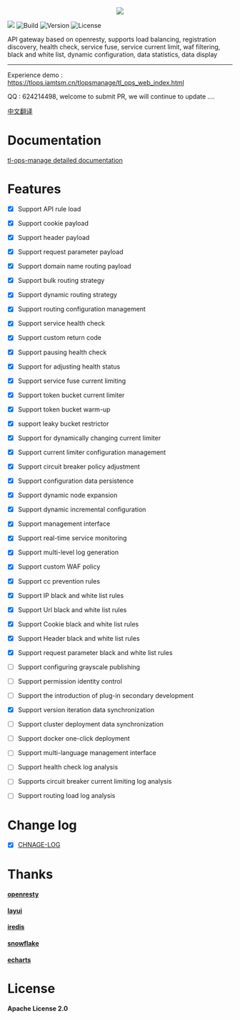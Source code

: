<div align=center><img src="https://qnproxy.iamtsm.cn/logo.png"/></div>

[![](https://img.shields.io/badge/base-openresty-blue?style=flat-square)](https://openresty.org/cn/) ![Build](https://img.shields.io/badge/build-passing-green?style=flat-square) ![Version](https://img.shields.io/github/v/tag/iamtsm/tl-ops-manage?color=green&label=Version&style=flat-square) ![License](https://img.shields.io/badge/License-Apache%202.0-blue?style=flat-square)

API gateway based on openresty, supports load balancing, registration discovery, health check, service fuse, service current limit, waf filtering, black and white list, dynamic configuration, data statistics, data display

---

Experience demo : https://tlops.iamtsm.cn/tlopsmanage/tl_ops_web_index.html

QQ : 624214498, welcome to submit PR, we will continue to update ....


<a href="https://github.com/iamtsm/tl-ops-manage/blob/main/README.md"> 中文翻译 </a>


# Documentation

[tl-ops-manage detailed documentation](https://book.iamtsm.cn)


# Features

- [x] Support API rule load

- [x] Support cookie payload

- [x] Support header payload

- [x] Support request parameter payload

- [x] Support domain name routing payload

- [x] Support bulk routing strategy

- [x] Support dynamic routing strategy

- [x] Support routing configuration management


- [x] Support service health check

- [x] Support custom return code

- [x] Support pausing health check

- [x] Support for adjusting health status


- [x] Support service fuse current limiting

- [x] Support token bucket current limiter

- [x] Support token bucket warm-up

- [x] support leaky bucket restrictor

- [x] Support for dynamically changing current limiter

- [x] Support current limiter configuration management

- [x] Support circuit breaker policy adjustment



- [x] Support configuration data persistence

- [x] Support dynamic node expansion

- [x] Support dynamic incremental configuration

- [x] Support management interface

- [x] Support real-time service monitoring

- [x] Support multi-level log generation



- [x] Support custom WAF policy

- [x] Support cc prevention rules

- [x] Support IP black and white list rules

- [x] Support Url black and white list rules

- [x] Support Cookie black and white list rules

- [x] Support Header black and white list rules

- [x] Support request parameter black and white list rules



- [ ] Support configuring grayscale publishing

- [ ] Support permission identity control

- [ ] Support the introduction of plug-in secondary development

- [x] Support version iteration data synchronization

- [ ] Support cluster deployment data synchronization
 
- [ ] Support docker one-click deployment

- [ ] Support multi-language management interface



- [ ] Support health check log analysis

- [ ] Supports circuit breaker current limiting log analysis

- [ ] Support routing load log analysis

# Change log

- [x] [CHNAGE-LOG](change.md)


# Thanks

#### [openresty](https://github.com/openresty/openresty)

#### [layui](https://github.com/layui/layui)

#### [iredis](https://github.com/membphis/lua-resty-iredis)

#### [snowflake](https://github.com/yunfengmeng/lua-resty-snowflake)

#### [echarts](https://github.com/apache/echarts)


# License

#### Apache License 2.0